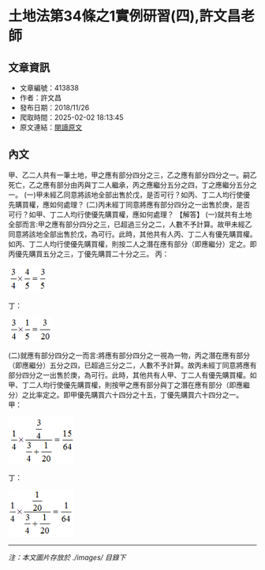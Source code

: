 # 土地法第34條之1實例研習(四),許文昌老師

## 文章資訊
- 文章編號：413838
- 作者：許文昌
- 發布日期：2018/11/26
- 爬取時間：2025-02-02 18:13:45
- 原文連結：[閱讀原文](https://real-estate.get.com.tw/Columns/detail.aspx?no=413838)

## 內文
甲、乙二人共有一筆土地，甲之應有部分四分之三，乙之應有部分四分之一。嗣乙死亡，乙之應有部分由丙與丁二人繼承，丙之應繼分五分之四，丁之應繼分五分之一。
(一)甲未經乙同意將該地全部出售於戊，是否可行？如丙、丁二人均行使優先購買權，應如何處理？
(二)丙未經丁同意將應有部分四分之一出售於庚，是否可行？如甲、丁二人均行使優先購買權，應如何處理？
【解答】
(一)就共有土地全部而言:甲之應有部分四分之三，已超過三分之二，人數不予計算。故甲未經乙同意將該地全部出售於戊，為可行。此時，其他共有人丙、丁二人有優先購買權。如丙、丁二人均行使優先購買權，則按二人之潛在應有部分（即應繼分）定之。即丙優先購買五分之三，丁優先購買二十分之三。
丙：

![圖片](./images/413838_b62c1e98.png)

丁：

![圖片](./images/413838_954e3a0d.png)

(二)就應有部分四分之一而言:將應有部分四分之一視為一物，丙之潛在應有部分（即應繼分）五分之四，已超過三分之二，人數不予計算。故丙未經丁同意將應有部分四分之一出售於庚，為可行。此時，其他共有人甲、丁二人有優先購買權。如甲、丁二人均行使優先購買權，則按甲之應有部分與丁之潛在應有部分（即應繼分）之比率定之。即甲優先購買六十四分之十五，丁優先購買六十四分之一。
甲：

![圖片](./images/413838_cda05a46.png)

丁：

![圖片](./images/413838_7a643c06.png)


---
*注：本文圖片存放於 ./images/ 目錄下*
